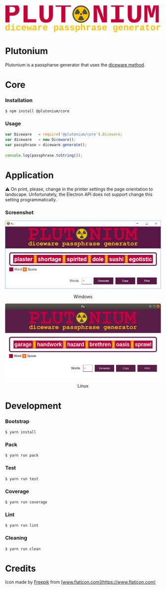 <p align="center">
    <img src="resources/logo.svg" alt="Logo" width="512" />
</p>

# Plutonium

Plutonium is a passpharse generator that uses the [diceware method](https://www.eff.org/dice).

# Core

### Installation

```shellscript
$ npm install @plutonium/core
```

### Usage

```javascript
var Diceware   = require('@plutonium/core').Diceware;
var diceware   = new Diceware();
var passphrase = diceware.generate();

console.log(passphrase.toString());
```

# Application

⚠ On print, please, change in the printer settings the page orientation to landscape. Unfortunately, the Electron API does not support change this setting programmatically.

### Screenshot

<p align="center">
    <img src="resources/app-windows.png" alt="Application - Windows" width="512" />
</p>

<p align="center">
    Windows
</p>

<p align="center">
    <img src="resources/app-linux.png" alt="Application - Linux" width="512" />
</p>

<p align="center">
    Linux
</p>

# Development

### Bootstrap

```shell
$ yarn install
```

### Pack

```shell
$ yarn run pack
```

### Test

```shell
$ yarn run test
```

### Coverage

```shell
$ yarn run coverage
```

### Lint

```shell
$ yarn run lint
```
### Cleaning

```shell
$ yarn run clean
```

# Credits

Icon made by [Freepik](http://www.freepik.com) from [www.flaticon.com](https://www.flaticon.com)
